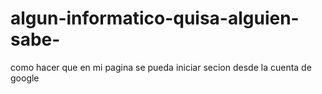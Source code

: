 # algun-informatico-quisa-alguien-sabe-
como hacer que en mi pagina se pueda iniciar secion desde la cuenta de google
